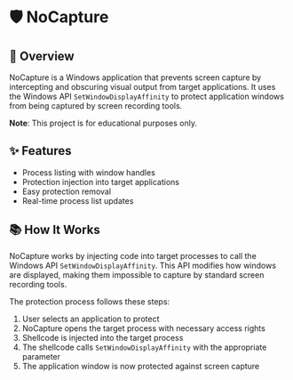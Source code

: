 # 🛡️ NoCapture

## 📝 Overview

NoCapture is a Windows application that prevents screen capture by intercepting and obscuring visual output from target applications. It uses the Windows API `SetWindowDisplayAffinity` to protect application windows from being captured by screen recording tools.

**Note**: This project is for educational purposes only.

## ✨ Features

- Process listing with window handles
- Protection injection into target applications
- Easy protection removal
- Real-time process list updates

## 📚 How It Works

NoCapture works by injecting code into target processes to call the Windows API `SetWindowDisplayAffinity`. This API modifies how windows are displayed, making them impossible to capture by standard screen recording tools.

The protection process follows these steps:

1. User selects an application to protect
2. NoCapture opens the target process with necessary access rights
3. Shellcode is injected into the target process
4. The shellcode calls `SetWindowDisplayAffinity` with the appropriate parameter
5. The application window is now protected against screen capture
